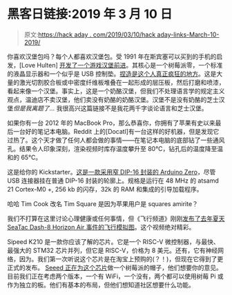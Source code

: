 # 黑客日链接:2019 年 3 月 10 日

> 原文:[https://hack aday . com/2019/03/10/hack aday-links-March-10-2019/](https://hackaday.com/2019/03/10/hackaday-links-march-10-2019/)

你喜欢汉堡包吗？每个人都喜欢汉堡包。受 1991 年在斯宾塞可以买到的手机的启发，[Love Hulten] [开发了一个游戏汉堡前进](http://www.lovehulten.com/gameburger.html)。其核心是一个树莓派零，一个标准的液晶显示器和一个似乎是 USB 控制垫。[捏造是这个人真正疯狂的地方](https://www.youtube.com/watch?v=yptYD7hNjFw)。这是大量的激光切割胶合板或中密度纤维板堆叠在一起形成的层压板，然后打磨和喷漆，看起来像一个汉堡。事实上，这是一个奶酪汉堡，但我们不处理语言学的规定主义观点，温迪店不卖汉堡，他们卖没有奶酪的奶酪汉堡。汉堡不是没有奶酪的芝士汉堡*但是我离题了…* 我很高兴这篇链接不是我花两千字谈论语言和芝士汉堡。

如果你有一台 2012 年的 MacBook Pro，那么恭喜你，你拥有了苹果有史以来最后一台好的笔记本电脑。Reddit 上的[Docatl]有一台这样的好机器，但是发现它过热了。这个天才做了任何人都会做的事情——在笔记本电脑的底部钻了一些通风孔。结果令人印象深刻，渲染视频时库存温度攀升至 80°C，钻孔后的温度降至温和的 65°C。

这是给你的 Kickstarter。[这是一款采用窄 DIP-16 封装的 Arduino Zero](https://www.kickstarter.com/projects/1186620431/uchip-arduino-zero-compatible-in-a-narrow-dip-16-p)，尽管 USB 连接器挂在普通 DIP-16 封装的轮廓上。规格是运行在 48 MHz 的 atsamd 21 Cortex-M0 +, 256 kb 的闪存，32k 的 RAM 和集成的引导加载程序。

哈哈 Tim Cook 改名 Tim Square 是因为苹果用户是 squares amirite？

我们不打算在这里讨论心理健康或任何事情，但《飞行频道》刚刚[发布了去年夏天 SeaTac Dash-8 Horizon Air 事件的飞行模拟图](https://www.youtube.com/watch?v=lQy3e5yUKvo)。这个视频绝对精彩。

Sipeed K210 是一款你应该了解的芯片。它是一个 RISC-V 微控制器，与最快、最强大的 STM32 芯片并列，但它是 RISC-V，价格为 8 美元。还有，它有神经网络，因为。我们第一次听说这个芯片是在淘宝上预购的(？！)，但现在它得到了更正式的发布。 [Seeed 正在为这个芯片](https://forum.seeedstudio.com/viewtopic.php?f=110&t=31497&p=52523&fbclid=IwAR1V2pGtGF0Uf92_la4M1n92C3JSdE6wQ5nCY8j5k6ZNTAECepGOMYelKX4#p52523)做一个树莓派的帽子，他们想要你的意见。目前我们正在考虑两个版本，一个有 WiFi，一个没有，两个都可以使用树莓 Pi 或作为独立的板。他们有基本的布局，但他们想知道社区想要什么功能。